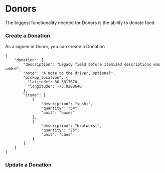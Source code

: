 # Donors

The biggest functionality needed for Donors is the ability to donate food.

### Create a Donation
As a signed in Donor, you can create a Donation

```
{
    "donation": {
        "description": "Legacy field before itemized descriptions was added",
        "note": "A note to the driver, optional",
        "pickup_location": {
          "latitude": 36.3817670,
          "longitude": -75.8288640
        },
        "items": [
            {
                "description": "sushi",
                "quantity": "34",
                "unit": "boxes"
            },
            {
                "description": "bratwurst",
                "quantity": "25",
                "unit": "cans"
            }
        ]
    }
}
```

### Update a Donation
